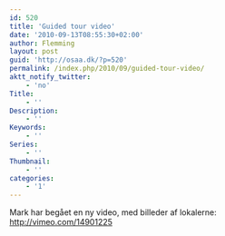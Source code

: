 ```yaml
---
id: 520
title: 'Guided tour video'
date: '2010-09-13T08:55:30+02:00'
author: Flemming
layout: post
guid: 'http://osaa.dk/?p=520'
permalink: /index.php/2010/09/guided-tour-video/
aktt_notify_twitter:
    - 'no'
Title:
    - ''
Description:
    - ''
Keywords:
    - ''
Series:
    - ''
Thumbnail:
    - ''
categories:
    - '1'
---
```


Mark har begået en ny video, med billeder af lokalerne: <http://vimeo.com/14901225>